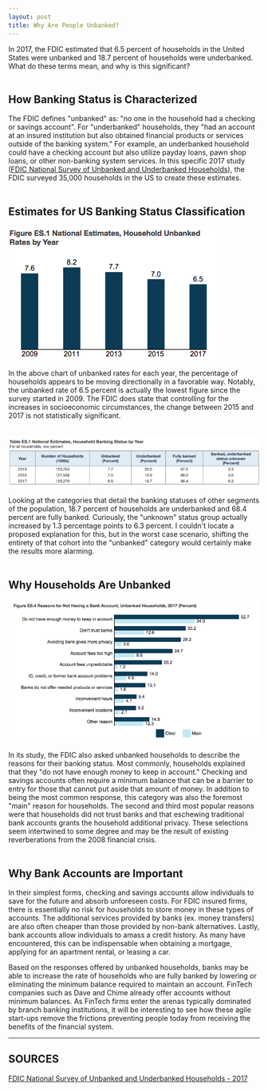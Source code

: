 ```yaml
---
layout: post
title: Why Are People Unbanked?
---
```


In 2017, the FDIC estimated that 6.5 percent of households in the United States were unbanked and 18.7 percent of households were underbanked. What do these terms mean, and why is this significant?
<br/>
<br/>
## How Banking Status is Characterized
The FDIC defines "unbanked" as: "no one in the household had a checking or savings account". For "underbanked" households, they "had an account at an insured institution but also obtained financial products or services outside of the banking system." For example, an underbanked household could have a checking account but also utilize payday loans, pawn shop loans, or other non-banking system services. In this specific 2017 study (<a href="https://www.fdic.gov/householdsurvey/2017/2017execsumm.pdf" target="_blank">FDIC National Survey of Unbanked and Underbanked Households</a>), the FDIC surveyed 35,000 households in the US to create these estimates.
<br/>
<br/>
## Estimates for US Banking Status Classification
![unbanked_by_year](/assets/images/unbanked_by_year.png)

In the above chart of unbanked rates for each year, the percentage of households appears to be moving directionally in a favorable way. Notably, the unbanked rate of 6.5 percent is actually the lowest figure since the survey started in 2009. The FDIC does state that controlling for the increases in socioeconomic circumstances, the change between 2015 and 2017 is not statistically significant.
<br/>
<br/>
<br/>
![banking_status_by_year](/assets/images/banking_status_by_year.png)

Looking at the categories that detail the banking statuses of other segments of the population, 18.7 percent of households are underbanked and 68.4 percent are fully banked. Curiously, the "unknown" status group actually increased by 1.3 percentage points to 6.3 percent. I couldn't locate a proposed explanation for this, but in the worst case scenario, shifting the entirety of that cohort into the "unbanked" category would certainly make the results more alarming.
<br/>
<br/>
## Why Households Are Unbanked
![reasons_unbanked_v2](/assets/images/reasons_unbanked_v2.png)

In its study, the FDIC also asked unbanked households to describe the reasons for their banking status. Most commonly, households explained that they "do not have enough money to keep in account." Checking and savings accounts often require a minimum balance that can be a barrier to entry for those that cannot put aside that amount of money. In addition to being the most common response, this category was also the foremost "main" reason for households. The second and third most popular reasons were that households did not trust banks and that eschewing traditional bank accounts grants the household additional privacy. These selections seem intertwined to some degree and may be the result of existing reverberations from the 2008 financial crisis.
<br/>
<br/>
## Why Bank Accounts are Important
In their simplest forms, checking and savings accounts allow individuals to save for the future and absorb unforeseen costs. For FDIC insured firms, there is essentially no risk for households to store money in these types of accounts. The additional services provided by banks (ex. money transfers) are also often cheaper than those provided by non-bank alternatives. Lastly, bank accounts allow individuals to amass a credit history. As many have encountered, this can be indispensable when obtaining a mortgage, applying for an apartment rental, or leasing a car.

Based on the responses offered by unbanked households, banks may be able to increase the rate of households who are fully banked by lowering or eliminating the minimum balance required to maintain an account. FinTech companies such as Dave and Chime already offer accounts without minimum balances. As FinTech firms enter the arenas typically dominated by branch banking institutions, it will be interesting to see how these agile start-ups remove the frictions preventing people today from receiving the benefits of the financial system.

---
## SOURCES
<a href="https://www.fdic.gov/householdsurvey/2017/2017execsumm.pdf" target="_blank">FDIC National Survey of Unbanked and Underbanked Households - 2017</a>
